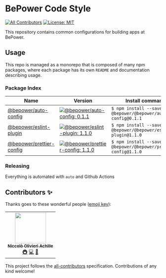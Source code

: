 # BePower Code Style

<!-- ALL-CONTRIBUTORS-BADGE:START - Do not remove or modify this section -->

[badge-all-contributors]: https://img.shields.io/badge/all_contributors-1-orange.svg?style=flat-square

<!-- ALL-CONTRIBUTORS-BADGE:END -->

[![All Contributors][badge-all-contributors]](#contributors-) [![License: MIT](https://img.shields.io/badge/License-MIT-green.svg)](LICENSE.md)

This repository contains common configurations for building apps at BePower.

## Usage

This repo is managed as a monorepo that is composed of many npm packages, where each package has its own `README` and documentation describing usage.

### Package Index

<!-- prettier-ignore-start -->
[//]: # 'BEGIN TABLE'

| Name | Version | Install command |
| --- | --- | --- |
| [@bepower/auto-config](packages/@bepower/auto-config) | [![@bepower/auto-config: 0.1.1](https://img.shields.io/badge/@bepower/auto--config-0.1.1-brightgreen.svg)](packages/@bepower/auto-config/package.json) | `$ npm install --save-dev @bepower/@bepower/auto-config@0.1.1` |
| [@bepower/eslint-plugin](packages/@bepower/eslint-plugin) | [![@bepower/eslint-plugin: 1.1.0](https://img.shields.io/badge/@bepower/eslint--plugin-1.1.0-brightgreen.svg)](packages/@bepower/eslint-plugin/package.json) | `$ npm install --save-dev @bepower/@bepower/eslint-plugin@1.1.0` |
| [@bepower/prettier-config](packages/@bepower/prettier-config) | [![@bepower/prettier-config: 1.1.0](https://img.shields.io/badge/@bepower/prettier--config-1.1.0-brightgreen.svg)](packages/@bepower/prettier-config/package.json) | `$ npm install --save-dev @bepower/@bepower/prettier-config@1.1.0` |

[//]: # 'END TABLE'
<!-- prettier-ignore-end -->

### Releasing

Everything is automated with `auto` and Github Actions

## Contributors ✨

Thanks goes to these wonderful people ([emoji key](https://allcontributors.org/docs/en/emoji-key)):

<!-- ALL-CONTRIBUTORS-LIST:START - Do not remove or modify this section -->
<!-- prettier-ignore-start -->
<!-- markdownlint-disable -->
<table>
  <tr>
    <td align="center"><a href="https://github.com/NiccoloOlivieriAchille"><img src="https://avatars.githubusercontent.com/u/55181558?v=4?s=100" width="100px;" alt=""/><br /><sub><b>Niccolò Olivieri Achille</b></sub></a><br /><a href="#infra-NiccoloOlivieriAchille" title="Infrastructure (Hosting, Build-Tools, etc)">🚇</a> <a href="https://github.com/BePowerDeploy <it.aws@bepower.com>/@bepower/dev-configs/commits?author=NiccoloOlivieriAchille" title="Code">💻</a> <a href="https://github.com/BePowerDeploy <it.aws@bepower.com>/@bepower/dev-configs/commits?author=NiccoloOlivieriAchille" title="Documentation">📖</a></td>
  </tr>
</table>

<!-- markdownlint-restore -->
<!-- prettier-ignore-end -->

<!-- ALL-CONTRIBUTORS-LIST:END -->

This project follows the [all-contributors](https://github.com/all-contributors/all-contributors) specification. Contributions of any kind welcome!
